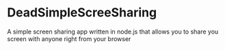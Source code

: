 DeadSimpleScreeSharing
======================

A simple screen sharing app written in node.js that allows you to share you screen with anyone right from your browser